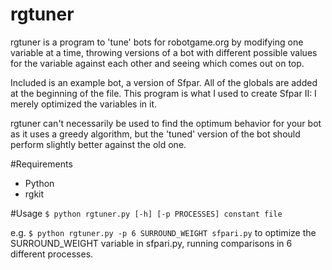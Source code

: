 rgtuner
=======

rgtuner is a program to 'tune' bots for robotgame.org by modifying one variable
at a time, throwing versions of a bot with different possible values for the
variable against each other and seeing which comes out on top.

Included is an example bot, a version of Sfpar. All of the globals are added at
the beginning of the file. This program is what I used to create Sfpar II: I
merely optimized the variables in it.

rgtuner can't necessarily be used to find the optimum behavior for your bot as
it uses a greedy algorithm, but the 'tuned' version of the bot should perform
slightly better against the old one.

#Requirements
- Python
- rgkit

#Usage
`$ python rgtuner.py [-h] [-p PROCESSES] constant file`

e.g.
`$ python rgtuner.py -p 6 SURROUND_WEIGHT sfpari.py`
to optimize the SURROUND_WEIGHT variable in sfpari.py, running comparisons in 6
different processes.
